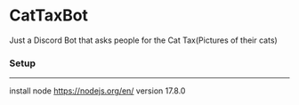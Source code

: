 # CatTaxBot

Just a Discord Bot that asks people for the Cat Tax(Pictures of their cats)

### Setup
-----------
install node https://nodejs.org/en/ version 17.8.0
